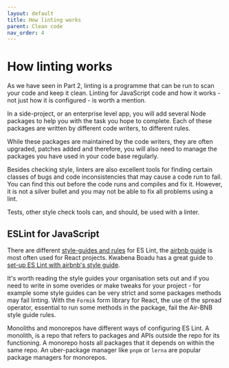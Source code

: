 ```yaml
---
layout: default
title: How linting works
parent: Clean code
nav_order: 4
---
```


# How linting works

As we have seen in Part 2, linting is a programme that can be run to scan your code and keep it clean. Linting for JavaScript code and how it works - not just how it is configured - is worth a mention.

In a side-project, or an enterprise level app, you will add several Node packages to help you with the task you hope to complete. Each of these packages are written by different code writers, to different rules.

While these packages are maintained by the code writers, they are often upgraded, patches added and therefore, you will also need to manage the packages you have used in your code base regularly.

Besides checking style, linters are also excellent tools for finding certain classes of bugs and code inconsistencies that may cause a code run to fail. You can find this out before the code runs and compiles and fix it. However, it is not a silver bullet and you may not be able to fix all problems using a lint.

Tests, other style check tools can, and should, be used with a linter.

## ESLint for JavaScript

There are different [style-guides and rules](https://xkcd.com/1513/) for ES Lint, the [airbnb guide](https://www.npmjs.com/package/eslint-config-airbnb) is most often used for React projects. Kwabena Boadu has a great guide to [set-up ES Lint with airbnb's style guide](https://biblicalph.github.io/journal/linting-with-eslint-airbnb-and-prettier.html). 

It's worth reading the style guides your organisation sets out and if you need to write in some overides or make tweaks for your project - for example some style guides can be very strict and some packages methods may fail linting. With the `Formik` form library for React, the use of the spread operator, essential to run some methods in the package, fail the Air-BNB style guide rules.

Monoliths and monorepos have different ways of configuring ES Lint. A monolith, is a repo that refers to packages and APIs outside the repo for its functioning. A monorepo hosts all packages that it depends on within the same repo. An uber-package manager like `pnpm` or `lerna` are popular package managers for monorepos.

